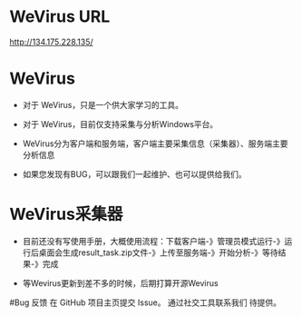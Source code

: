 # WeVirus URL
http://134.175.228.135/

# WeVirus
- 对于 WeVirus，只是一个供大家学习的工具。

- 对于 WeVirus，目前仅支持采集与分析Windows平台。

- WeVirus分为客户端和服务端，客户端主要采集信息（采集器）、服务端主要分析信息

- 如果您发现有BUG，可以跟我们一起维护、也可以提供给我们。

# WeVirus采集器
- 目前还没有写使用手册，大概使用流程：下载客户端-》管理员模式运行-》运行后桌面会生成result_task.zip文件-》上传至服务端-》开始分析-》等待结果-》完成

- 等Wevirus更新到差不多的时候，后期打算开源Wevirus

#Bug 反馈
在 GitHub 项目主页提交 Issue。
通过社交工具联系我们 待提供。
